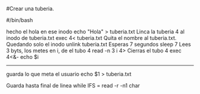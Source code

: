 #Crear una tuberia.

#/bin/bash

hecho el hola en ese inodo
echo "Hola" > tuberia.txt
Linca la tuberia 4 al inodo de tuberia.txt
exec 4< tuberia.txt
Quita el nombre al tuberia.txt. Quedando solo el inodo
unlink tuberia.txt
Esperas 7 segundos
sleep 7
Lees 3 byts, los metes en i, de el tubo 4
read -n 3 i 4>
Cierras el tubo 4
exec 4<&-
echo $i

----------------------------------
guarda lo que meta el usuario
  echo $1 > tuberia.txt

Guarda hasta final de linea
  while IFS = read -r -n1 char
